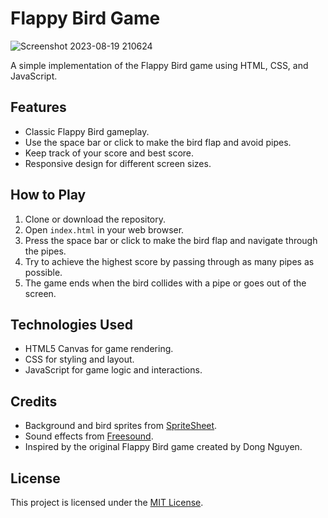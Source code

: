 # Flappy Bird Game

![Screenshot 2023-08-19 210624](https://github.com/Piyush6603/Web_Games/assets/101010704/903cb0b4-25b4-43b9-a009-eb302bb8a255)


A simple implementation of the Flappy Bird game using HTML, CSS, and JavaScript.



## Features

- Classic Flappy Bird gameplay.
- Use the space bar or click to make the bird flap and avoid pipes.
- Keep track of your score and best score.
- Responsive design for different screen sizes.

## How to Play

1. Clone or download the repository.
2. Open `index.html` in your web browser.
3. Press the space bar or click to make the bird flap and navigate through the pipes.
4. Try to achieve the highest score by passing through as many pipes as possible.
5. The game ends when the bird collides with a pipe or goes out of the screen.

## Technologies Used

- HTML5 Canvas for game rendering.
- CSS for styling and layout.
- JavaScript for game logic and interactions.

## Credits

- Background and bird sprites from [SpriteSheet](https://spritesheet.com/flappy-bird-sprite-sheet-png).
- Sound effects from [Freesound](https://freesound.org/).
- Inspired by the original Flappy Bird game created by Dong Nguyen.

## License

This project is licensed under the [MIT License](LICENSE).



